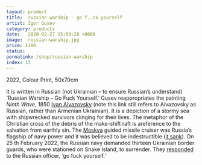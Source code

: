 ```yaml
---
layout: product
title:  russian warship - go f..ck yourself
artist: Igor Gusev
category: products
date:   2020-02-27 15:53:28 +0000
image:  russian-warship.jpg
price: £100
status:
permalink: /shop/russian-warship
index: 13
---
```

2022, Colour Print, 50x70cm

It is written in Russian (not Ukrainian – to ensure Russian’s understand) ‘Russian Warship – Go Fuck Yourself.’ Gusev reappropriates the painting _Ninth Wave_, 1850 <a href="https://en.wikipedia.org/wiki/Ivan_Aivazovsky">Ivan Aivazovsky</a> (note this link still refers to Aivazovsky as Russian, rather than Armenian Ukrainian). It is a depiction of a stormy sea with shipwrecked survivors clinging for their lives. The metaphor of the Christian cross of the debris of the make-shift raft is areference to the salvation from earthly sin. The <a href="https://en.wikipedia.org/wiki/Russian_cruiser_Moskva">Moskva</a> guided missile cruiser was Russia’s flagship of navy power and it was believed to be indestructible (<a href="https://en.wikipedia.org/wiki/Sinking_of_the_Moskva">it sank</a>). On 25 th February 2022, the Russian navy demanded thirteen Ukrainian border guards, who were stationed on Snake Island, to surrender. They <a href="https://www.theguardian.com/world/2022/feb/25/ukraine-soldiers-told-russians-to-go-fuck-yourself-before-black-sea-island-death">responded</a> to the Russian officer, ‘go fuck yourself.’
